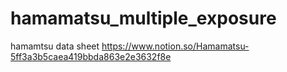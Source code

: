 # hamamatsu_multiple_exposure

hamamtsu data sheet
https://www.notion.so/Hamamatsu-5ff3a3b5caea419bbda863e2e3632f8e
